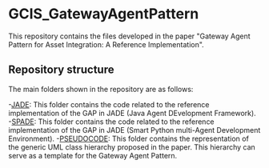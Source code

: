# GCIS_GatewayAgentPattern

This repository contains the files developed in the paper "Gateway Agent Pattern for Asset Integration: A Reference Implementation".

## Repository structure

The main folders shown in the repository are as follows:

-[JADE](https://github.com/JulenCuadra/GCIS_GatewayAgentPattern/tree/main/JADE): This folder contains the code related to the reference implementation of the GAP in JADE (Java Agent DEvelopment Framework).
-[SPADE](https://github.com/JulenCuadra/GCIS_GatewayAgentPattern/tree/main/SPADE): This folder contains the code related to the reference implementation of the GAP in JADE (Smart Python multi-Agent Development Environment). 
-[PSEUDOCODE](https://github.com/JulenCuadra/GCIS_GatewayAgentPattern/tree/main/PSEUDOCODE): This folder contains the representation of the generic UML class hierarchy proposed in the paper. This hierarchy can serve as a template for the Gateway Agent Pattern.
